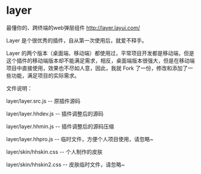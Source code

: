 # layer
最懂你的、跨终端的web弹层组件
http://layer.layui.com/




Layer 是个很优秀的插件，自从第一次使用后，就爱不释手。

Layer 的两个版本（桌面端、移动端）都使用过，平常项目开发都是移动端，但是这个插件的移动端版本却不能满足需求，相反，桌面端版本很强大，但是在移动端项目中直接使用，效果也不尽如人意，因此，我就 Fork 了一份，修改和添加了一些功能，满足项目的实际需求。





文件说明：

layer/layer.src.js -- 原插件源码

layer/layer.hhdev.js -- 插件调整后的源码

layer/layer.hhmin.js -- 插件调整后的源码压缩

layer/layer.hhpro.js -- 临时文件，方便个人项目使用，请忽略~

layer/skin/hhskin.css -- 个人制作的皮肤

layer/skin/hhskin2.css -- 皮肤临时文件，请忽略~

